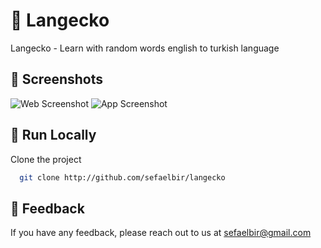 # 🐊 Langecko
Langecko - Learn with random words english to turkish language

## 📱 Screenshots
![Web Screenshot](https://s7.gifyu.com/images/desktop.gif)
![App Screenshot](https://s7.gifyu.com/images/mobile509781fd36496ddb.gif=250x250)


## 📍 Run Locally
Clone the project

```bash
  git clone http://github.com/sefaelbir/langecko
```

## 📧 Feedback
If you have any feedback, please reach out to us at sefaelbir@gmail.com
